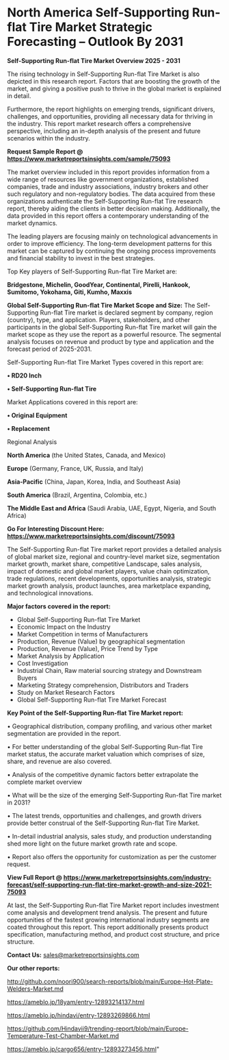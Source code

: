# North America Self-Supporting Run-flat Tire Market Strategic Forecasting – Outlook By 2031

<Strong> Self-Supporting Run-flat Tire Market Overview 2025 - 2031</strong>

The rising technology in Self-Supporting Run-flat Tire Market is also depicted in this research report. Factors that are boosting the growth of the market, and giving a positive push to thrive in the global market is explained in detail.

Furthermore, the report highlights on emerging trends, significant drivers, challenges, and opportunities, providing all necessary data for thriving in the industry. This report market research offers a comprehensive perspective, including an in-depth analysis of the present and future scenarios within the industry.

<strong>Request Sample Report @ <a href=https://www.marketreportsinsights.com/sample/75093>https://www.marketreportsinsights.com/sample/75093</a></strong>

The market overview included in this report provides information from a wide range of resources like government organizations, established companies, trade and industry associations, industry brokers and other such regulatory and non-regulatory bodies. The data acquired from these organizations authenticate the Self-Supporting Run-flat Tire research report, thereby aiding the clients in better decision making. Additionally, the data provided in this report offers a contemporary understanding of the market dynamics.

The leading players are focusing mainly on technological advancements in order to improve efficiency. The long-term development patterns for this market can be captured by continuing the ongoing process improvements and financial stability to invest in the best strategies.

Top Key players of Self-Supporting Run-flat Tire Market are:

<strong>Bridgestone, Michelin, GoodYear, Continental, Pirelli, Hankook, Sumitomo, Yokohama, Giti, Kumho, Maxxis</strong>

<strong><b>Global Self-Supporting Run-flat Tire Market Scope and Size:</b></strong>
The Self-Supporting Run-flat Tire market is declared segment by company, region (country), type, and application. Players, stakeholders, and other participants in the global Self-Supporting Run-flat Tire market will gain the market scope as they use the report as a powerful resource. The segmental analysis focuses on revenue and product by type and application and the forecast period of 2025-2031.

Self-Supporting Run-flat Tire Market Types covered in this report are:

<strong>• RD20 Inch

• Self-Supporting Run-flat Tire</strong>

Market Applications covered in this report are:

<strong>• Original Equipment

• Replacement</strong> 

Regional Analysis

<strong>North America</strong> (the United States, Canada, and Mexico)

<strong>Europe</strong> (Germany, France, UK, Russia, and Italy)

<strong>Asia-Pacific</strong> (China, Japan, Korea, India, and Southeast Asia)

<strong>South America</strong> (Brazil, Argentina, Colombia, etc.)

<strong>The Middle East and Africa</strong> (Saudi Arabia, UAE, Egypt, Nigeria, and South Africa)

<strong>Go For Interesting Discount Here: <a href=https://www.marketreportsinsights.com/discount/75093>https://www.marketreportsinsights.com/discount/75093</a></strong>

The Self-Supporting Run-flat Tire market report provides a detailed analysis of global market size, regional and country-level market size, segmentation market growth, market share, competitive Landscape, sales analysis, impact of domestic and global market players, value chain optimization, trade regulations, recent developments, opportunities analysis, strategic market growth analysis, product launches, area marketplace expanding, and technological innovations.

<strong><b>Major factors covered in the report:</b></strong>
<ul>
  <li>Global Self-Supporting Run-flat Tire Market </li>
  <li>Economic Impact on the Industry</li>
  <li>Market Competition in terms of Manufacturers</li>
  <li>Production, Revenue (Value) by geographical segmentation</li>
  <li>Production, Revenue (Value), Price Trend by Type</li>
  <li>Market Analysis by Application</li>
  <li>Cost Investigation</li>
  <li>Industrial Chain, Raw material sourcing strategy and Downstream Buyers</li>
  <li>Marketing Strategy comprehension, Distributors and Traders</li>
  <li>Study on Market Research Factors</li>
  <li>Global Self-Supporting Run-flat Tire Market Forecast</li>
</ul>

<strong><b>Key Point of the Self-Supporting Run-flat Tire Market report:</b></strong>

• Geographical distribution, company profiling, and various other market segmentation are provided in the report.

• For better understanding of the global Self-Supporting Run-flat Tire market status, the accurate market valuation which comprises of size, share, and revenue are also covered.

• Analysis of the competitive dynamic factors better extrapolate the complete market overview

• What will be the size of the emerging Self-Supporting Run-flat Tire market in 2031?

• The latest trends, opportunities and challenges, and growth drivers provide better construal of the Self-Supporting Run-flat Tire Market.

• In-detail industrial analysis, sales study, and production understanding shed more light on the future market growth rate and scope.

• Report also offers the opportunity for customization as per the customer request.

<strong><b>View Full Report @ <a href=https://www.marketreportsinsights.com/industry-forecast/self-supporting-run-flat-tire-market-growth-and-size-2021-75093>https://www.marketreportsinsights.com/industry-forecast/self-supporting-run-flat-tire-market-growth-and-size-2021-75093</a></b></strong>


At last, the Self-Supporting Run-flat Tire Market report includes investment come analysis and development trend analysis. The present and future opportunities of the fastest growing international industry segments are coated throughout this report. This report additionally presents product specification, manufacturing method, and product cost structure, and price structure.

<strong>Contact Us:</strong>
sales@marketreportsinsights.com

<strong>Our other reports:</strong>

<a href=http://github.com/noori900/search-reports/blob/main/Europe-Hot-Plate-Welders-Market.md>http://github.com/noori900/search-reports/blob/main/Europe-Hot-Plate-Welders-Market.md</a>

<a href=https://ameblo.jp/18yam/entry-12893214137.html>https://ameblo.jp/18yam/entry-12893214137.html</a>

<a href=https://ameblo.jp/hindavi/entry-12893269866.html>https://ameblo.jp/hindavi/entry-12893269866.html</a>

<a href=https://github.com/Hindavii9/trending-report/blob/main/Europe-Temperature-Test-Chamber-Market.md>https://github.com/Hindavii9/trending-report/blob/main/Europe-Temperature-Test-Chamber-Market.md</a>

<a href=https://ameblo.jp/cargo656/entry-12893273456.html>https://ameblo.jp/cargo656/entry-12893273456.html</a>"
